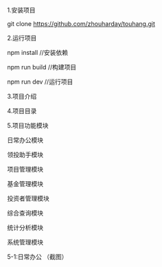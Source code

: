 1.安装项目

git clone https://github.com/zhouharday/touhang.git

2.运行项目

npm install //安装依赖

npm run build //构建项目

npm run dev //运行项目

3.项目介绍


4.项目目录

5.项目功能模块

日常办公模块

领投助手模块

项目管理模块

基金管理模块

投资者管理模块

综合查询模块

统计分析模块

系统管理模块


5-1:日常办公
（截图）






























